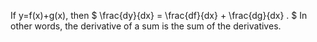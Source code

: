 If y=f(x)+g(x), then $ \frac{dy}{dx} = \frac{df}{dx} + \frac{dg}{dx} . $
In other words, the derivative of a sum is the sum of the derivatives.
